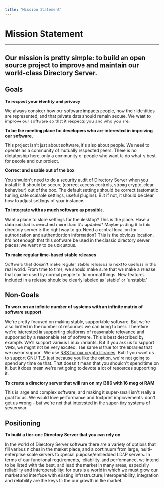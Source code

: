 ```yaml
---
title: "Mission Statement"
---
```


# Mission Statement
-------------------

Our mission is pretty simple: **to build an open source project to improve and maintain our world-class Directory Server**.
---

Goals
-----

**To respect your identity and privacy**

We always consider how our software impacts people, how their identities are represented,
and that private data should remain secure. We want to improve our software so that it respects you
and who you are.

**To be the meeting place for developers who are interested in improving our software.**

This project isn't just about software, it's also about people. We need to operate as a community of
mutually respected peers. There is no dictatorship here, only a community of people who want to
do what is best for people and our project.

**Correct and usable out of the box**

You shouldn't need to do a security audit of Directory Server when you install it: It should be
secure (correct access controls, strong crypto, clear behaviour) out of the box. The default
settings should be correct (automatic tuning, safe scalable settings, useful plugins). But if not,
it should be clear how to adjust settings of your instance.

**To integrate with as much software as possible.**

Want a place to store settings for the desktop? This is the place. Have a data set that is searched
more than it's updated? Maybe putting it in this directory server is the right way to go. Need a
central location for authorization and authentication information? This is the obvious location.
It's not enough that this software be used in the classic directory server places: we want it to be
ubiquitous.

**To make regular time-based stable releases**

Software that doesn't make regular stable releases is next to useless in the real world. From time
to time, we should make sure that we make a release that can be used by normal people to do normal
things. New features included in a release should be clearly labeled as 'stable' or 'unstable.'

Non-Goals
---------

**To work on an infinite number of systems with an infinite matrix of software support**

We're pretty focused on making stable, supportable software. But we're also limited in the number of
resources we can bring to bear. Therefore we're interested in supporting platforms of reasonable
relevance and supported by a reasonable set of software. This is best described by example.
We'll support various Linux variants. But if you ask us to support VMS, we might not be very
excited. The same is true for the libraries that we use or support. We use
[NSS for our crypto libraries](http://www.mozilla.org/projects/security/). But if you want us to
support GNU TLS just because you like the option, we're not going to spend any time on that.
That doesn't mean that you shouldn't spend time on it, but it does mean we're not going to devote a
lot of resources supporting it.

**To create a directory server that will run on my i386 with 16 meg of RAM**

This is large and complex software, and making it super-small isn't really a goal for us.
We would love performance and footprint improvements, don't get us wrong - but we're not that
interested in the super-tiny systems of yesteryear.

Positioning
-----------

**To build a tier-one Directory Server that you can rely on**

In the world of Directory Server software there are a variety of options that fill various niches
in the market place, and a continuum from large, multi-enterprise scale servers to special
purpose/embedded LDAP servers. In terms of our functional requirements, reliability, and
performance, we intend to be listed with the best, and lead the market in many areas, especially
reliability and interoperability: for ours is a world in which we must grow our market and interface
with existing infrastructure; Interoperability, integration and reliability are the keys to the our
growth in the market.


